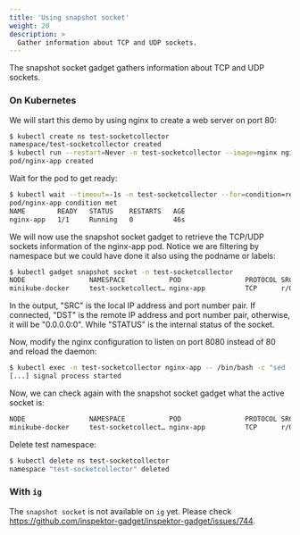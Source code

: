 ```yaml
---
title: 'Using snapshot socket'
weight: 20
description: >
  Gather information about TCP and UDP sockets.
---
```


The snapshot socket gadget gathers information about TCP and UDP sockets.

### On Kubernetes

We will start this demo by using nginx to create a web server on port 80:

```bash
$ kubectl create ns test-socketcollector
namespace/test-socketcollector created
$ kubectl run --restart=Never -n test-socketcollector --image=nginx nginx-app --port=80
pod/nginx-app created
```

Wait for the pod to get ready:

```bash
$ kubectl wait --timeout=-1s -n test-socketcollector --for=condition=ready pod/nginx-app ; kubectl get pod -n test-socketcollector
pod/nginx-app condition met
NAME        READY   STATUS    RESTARTS   AGE
nginx-app   1/1     Running   0          46s
```

We will now use the snapshot socket gadget to retrieve the TCP/UDP sockets information
of the nginx-app pod. Notice we are filtering by namespace but we could have
done it also using the podname or labels:

```bash
$ kubectl gadget snapshot socket -n test-socketcollector
NODE                NAMESPACE           POD                PROTOCOL SRC                      DST                      STATUS
minikube-docker     test-socketcollect… nginx-app          TCP      r/0.0.0.0:80             r/0.0.0.0:0              LISTEN
```

In the output, "SRC" is the local IP address and port number pair.
If connected, "DST" is the remote IP address and port number pair,
otherwise, it will be "0.0.0.0:0". While "STATUS" is the internal
status of the socket.

Now, modify the nginx configuration to listen on port 8080 instead of 80 and reload the daemon:

```bash
$ kubectl exec -n test-socketcollector nginx-app -- /bin/bash -c "sed -i 's/listen \+80;/listen\t8080;/g' /etc/nginx/conf.d/default.conf && exec nginx -s reload"
[...] signal process started
```

Now, we can check again with the snapshot socket gadget what the active socket is:

```bash
NODE                NAMESPACE           POD                PROTOCOL SRC                      DST                      STATUS
minikube-docker     test-socketcollect… nginx-app          TCP      r/0.0.0.0:8080           r/0.0.0.0:0              LISTEN
```

Delete test namespace:

```bash
$ kubectl delete ns test-socketcollector
namespace "test-socketcollector" deleted
```

### With `ig`

The `snapshot socket` is not available on `ig` yet. Please check https://github.com/inspektor-gadget/inspektor-gadget/issues/744.
